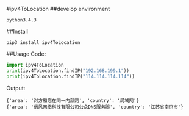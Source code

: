 #ipv4ToLocation
##develop environment
 
    python3.4.3

##Install

    pip3 install ipv4ToLocation 

##Usage
Code:

```python
import ipv4ToLocation
print(ipv4ToLocation.findIP("192.168.199.1"))
print(ipv4ToLocation.findIP("114.114.114.114"))
```

Output:

    {'area': '对方和您在同一内部网', 'country': '局域网'}
    {'area': '信风网络科技有限公司公众DNS服务器', 'country': '江苏省南京市'}